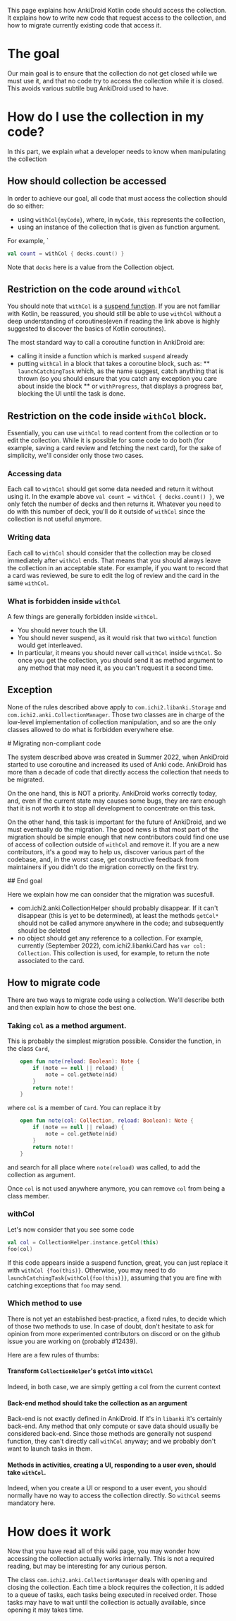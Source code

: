 This page explains how AnkiDroid Kotlin code should access the collection. It explains how to write new code that request access to the collection, and how to migrate currently existing code that access it. 

# The goal

Our main goal is to ensure that the collection do not get closed while we must use it, and that no code try to access the collection while it is closed. This avoids various subtile bug AnkiDroid used to have. 

# How do I use the collection in my code?

In this part, we explain what a developer needs to know when manipulating the collection

## How should collection be accessed

In order to achieve our goal, all code that must access the collection should do so either:
* using `withCol{myCode}`, where, in `myCode`, `this` represents the collection,
* using an instance of the collection that is given as function argument. 

For example, `
```Kotlin
val count = withCol { decks.count() }
```
Note that `decks` here is a value from the Collection object.

## Restriction on the code around `withCol`

You should note that `withCol` is a [suspend function](https://kotlinlang.org/docs/coroutines-basics.html). If you are not familiar with Kotlin, be reassured, you should still be able to use `withCol` without a deep understanding of coroutines(even if reading the link above is highly suggested to discover the basics of Kotlin coroutines). 

The most standard way to call a coroutine function in AnkiDroid are:
* calling it inside a function which is marked `suspend` already
* putting `withCal` in a block that takes a coroutine block, such as:
** `launchCatchingTask` which, as the name suggest, catch anything that is thrown (so you should ensure that you catch any exception you care about inside the block
** or `withProgress`, that displays a progress bar, blocking the UI until the task is done.

## Restriction on the code inside `withCol` block.

Essentially, you can use `withCol` to read content from the collection or to edit the collection. While it is possible for some code to do both (for example, saving a card review and fetching the next card), for the sake of simplicity, we'll consider only those two cases.

### Accessing data

Each call to `withCol` should get some data needed and return it without using it. In the example above `val count = withCol { decks.count() }`, we only fetch the number of decks and then returns it. Whatever you need to do with this number of deck, you'll do it outside of `withCol` since the collection is not useful anymore.

### Writing data 

Each call to `withCol` should consider that the collection may be closed immediately after `withCol` ends. That means that you should always leave the collection in an acceptable state. For example, if you want to record that a card was reviewed, be sure to edit the log of review and the card in the same `withCol`. 

### What is forbidden inside `withCol`

A few things are generally forbidden inside `withCol`. 
* You should never touch the UI. 
* You should never suspend, as it would risk that two `withCol` function would get interleaved.
* In particular, it means you should never call `withCol` inside `withCol`. So once you get the collection, you should send it as method argument to any method that may need it, as you can't request it a second time.

## Exception

None of the rules described above apply to `com.ichi2.libanki.Storage` and `com.ichi2.anki.CollectionManager`. Those two classes are in charge of the low-level implementation of collection manipulation, and so are the only classes allowed to do what is forbidden everywhere else.

# Migrating non-compliant code

The system described above was created in Summer 2022, when AnkiDroid started to use coroutine and increased its used of Anki code. AnkiDroid has more than a decade of code that directly access the collection that needs to be migrated.

On the one hand, this is NOT a priority. AnkiDroid works correctly today, and, even if the current state may causes some bugs, they are rare enough that it is not worth it to stop all development to concentrate on this task.

On the other hand, this task is important for the future of AnkiDroid, and we must eventually do the migration. The good news is that most part of the migration should be simple enough that new contributors could find one use of access of collection outside of `withCol` and remove it. If you are a new contributors, it's a good way to help us, discover various part of the codebase, and, in the worst case, get constructive feedback from maintainers if you didn't do the migration correctly on the first try.

## End goal

Here we explain how me can consider that the migration was sucesfull. 
* com.ichi2.anki.CollectionHelper should probably disappear. If it can't disappear (this is yet to be determined), at least the methods `getCol*` should not be called anymore anywhere in the code; and subsequently should be deleted
* no object should get any reference to a collection. For example, currently (September 2022), com.ichi2.libanki.Card has `var col: Collection`. This collection is used, for example, to return the note associated to the card.

## How to migrate code

There are two ways to migrate code using a collection. We'll describe both and then explain how to chose the best one.

### Taking `col` as a method argument.

This is probably the simplest migration possible. Consider the function, in the class `Card`,
```kotlin
    open fun note(reload: Boolean): Note {
        if (note == null || reload) {
            note = col.getNote(nid)
        }
        return note!!
    }
```
where `col` is a member of `Card`.
You can replace it by 
```kotlin
    open fun note(col: Collection, reload: Boolean): Note {
        if (note == null || reload) {
            note = col.getNote(nid)
        }
        return note!!
    }
```
and search for all place where `note(reload)` was called, to add the collection as argument.

Once `col` is not used anywhere anymore, you can remove `col` from being a class member.

### withCol

Let's now consider that you see some code 
```kotlin
val col = CollectionHelper.instance.getCol(this)
foo(col)
```

If this code appears inside a suspend function, great, you can just replace it with `withCol {foo(this)}`.
Otherwise, you may need to do `launchCatchingTask{withCol{foo(this)}}`, assuming that you are fine with catching exceptions that `foo` may send.

### Which method to use

There is not yet an established best-practice, a fixed rules, to decide which of those two methods to use. In case of doubt, don't hesitate to ask for opinion from more experimented contributors on discord or on the github issue you are working on (probably #12439).

Here are a few rules of thumbs:

#### Transform `CollectionHelper`'s `getCol` into `withCol`

Indeed, in both case, we are simply getting a col from the current context

#### Back-end method should take the collection as an argument

Back-end is not exactly defined in AnkiDroid. If it's in `libanki` it's certainly back-end. Any method that only compute or save data should usually be considered back-end. Since those methods are generally not suspend function, they can't directly call `withCol` anyway; and we probably don't want to launch tasks in them. 

#### Methods in activities, creating a UI, responding to a user even, should take `withCol`.

Indeed, when you create a UI or respond to a user event, you should normally have no way to access the collection directly. So `withCol` seems mandatory here.

# How does it work

Now that you have read all of this wiki page, you may wonder how accessing the collection actually works internally. This is not a required reading, but may be interesting for any curious person. 

The class `com.ichi2.anki.CollectionManager` deals with opening and closing the collection. Each time a block requires the collection, it is added to a queue of tasks, each tasks being executed in received order. Those tasks may have to wait until the collection is actually available, since opening it may takes time. 